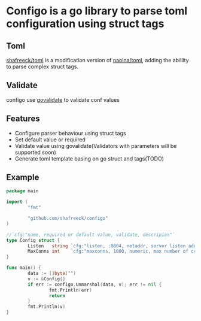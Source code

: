 # Configo is a go library to parse toml configuration using struct tags

## Toml
[shafreeck/toml](https://github.com/shafreeck/toml) is a modification version of [naoina/toml](https://github.com/naoina/toml),
adding the abililty to parse complex struct tags.

## Validate
configo use [govalidate](https://github.com/asaskevich/govalidator) to validate conf values

## Features
* Configure parser behaviour using struct tags
* Set default value or required
* Validate value using govalidate(Validators with parameters will be supported soon)
* Generate toml template basing on go struct and tags(TODO)

## Example
```go
package main

import (
        "fmt"

        "github.com/shafreeck/configo"
)

//`cfg:"name, required or default value, validate, descripion"`
type Config struct {
        Listen   string `cfg:"listen, :8804, netaddr, server listen address"`
        MaxConns int    `cfg:"maxconns, 1000, numeric, max number of connections"`
}

func main() {
        data := []byte("")
        v := &Config{}
        if err := configo.Unmarshal(data, v); err != nil {
                fmt.Println(err)
                return
        }
        fmt.Println(v)
}
```

